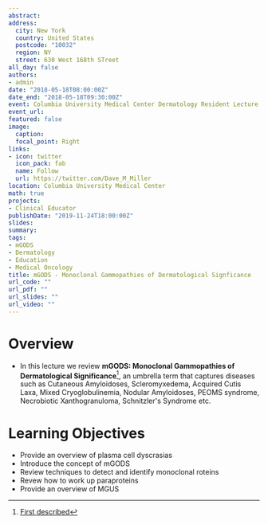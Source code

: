 ```yaml
---
abstract: 
address: 
  city: New York
  country: United States
  postcode: "10032"
  region: NY
  street: 630 West 168th STreet
all_day: false
authors: 
- admin
date: "2018-05-18T08:00:00Z"
date_end: "2018-05-18T09:30:00Z"
event: Columbia University Medical Center Dermatology Resident Lecture
event_url: 
featured: false
image:
  caption: 
  focal_point: Right
links:
- icon: twitter
  icon_pack: fab
  name: Follow
  url: https://twitter.com/Dave_M_Miller
location: Columbia University Medical Center
math: true
projects:
- Clinical Educator
publishDate: "2019-11-24T18:00:00Z"
slides: 
summary: 
tags: 
- mGODS
- Dermatology
- Education
- Medical Oncology
title: mGODS - Monoclonal Gammopathies of Dermatological Signficance
url_code: ""
url_pdf: ""
url_slides: ""
url_video: ""
---
```


# Overview
- In this lecture we review **mGODS: Monoclonal Gammopathies of Dermatological Significance**[^1], an umbrella term that captures diseases such as Cutaneous Amyloidoses, Scleromyxedema, Acquired Cutis Laxa, Mixed Cryoglobulinemia, Nodular Amyloidoses, PEOMS syndrome, Necrobiotic Xanthogranuloma, Schnitzler's Syndrome etc.  

# Learning Objectives
- Provide an overview of plasma cell dyscrasias
- Introduce the concept of mGODS
- Review techniques to detect and identify monoclonal roteins
- Revew how to work up paraproteins
- Provide an overview of MGUS

[^1]: [First described](https://www.themillerlab.io/talk/harvard_derm_resident_mgods-01-31-17/) 